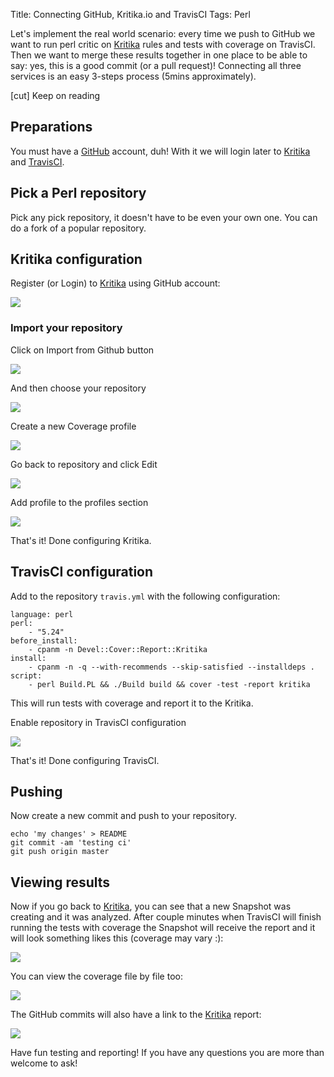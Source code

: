 Title: Connecting GitHub, Kritika.io and TravisCI
Tags: Perl

Let's implement the real world scenario: every time we push to GitHub we want to run perl critic on
[Kritika](https://kritika.io) rules and tests with coverage on TravisCI. Then we want to merge these results together in
one place to be able to say: yes, this is a good commit (or a pull request)! Connecting all three services is an easy
3-steps process (5mins approximately).

[cut] Keep on reading

## Preparations

You must have a [GitHub](https://github.com) account, duh! With it we will login later to [Kritika](https://kritika.io)
and [TravisCI](https://travis-ci.org).

## Pick a Perl repository

Pick any pick repository, it doesn't have to be even your own one. You can do a fork of a popular repository.

## Kritika configuration

Register (or Login) to [Kritika](https://kritika.io) using GitHub account:

<img src="/static/images/connect-github-kritika-and-travisci/sign-up-github.png" />

### Import your repository

Click on Import from Github button

<img src="/static/images/connect-github-kritika-and-travisci/kritika-import-repo.png" />

And then choose your repository

<img src="/static/images/connect-github-kritika-and-travisci/kritika-select-repo.png" />

Create a new Coverage profile

<img src="/static/images/connect-github-kritika-and-travisci/kritika-create-profile.png" />

Go back to repository and click Edit

<img src="/static/images/connect-github-kritika-and-travisci/kritika-edit-repo.png" />

Add profile to the profiles section

<img src="/static/images/connect-github-kritika-and-travisci/kritika-config-profile.png" />

That's it! Done configuring Kritika.

## TravisCI configuration

Add to the repository `travis.yml` with the following configuration:

    language: perl
    perl:
        - "5.24"
    before_install:
        - cpanm -n Devel::Cover::Report::Kritika
    install:
        - cpanm -n -q --with-recommends --skip-satisfied --installdeps .
    script:
        - perl Build.PL && ./Build build && cover -test -report kritika

This will run tests with coverage and report it to the Kritika.

Enable repository in TravisCI configuration

<img src="/static/images/connect-github-kritika-and-travisci/travisci-enable-repo.png" />

That's it! Done configuring TravisCI.

## Pushing

Now create a new commit and push to your repository.

```
echo 'my changes' > README
git commit -am 'testing ci'
git push origin master
```

## Viewing results

Now if you go back to [Kritika](https://kritika.io), you can see that a new Snapshot was creating and it was analyzed.
After couple minutes when TravisCI will finish running the tests with coverage the Snapshot will receive the report and
it will look something likes this (coverage may vary :):

<img src="/static/images/connect-github-kritika-and-travisci/kritika-coverage.png" />

You can view the coverage file by file too:

<img src="/static/images/connect-github-kritika-and-travisci/kritika-file-coverage.png" />

The GitHub commits will also have a link to the [Kritika](https://kritika.io) report:

<img src="/static/images/connect-github-kritika-and-travisci/kritika-github-snapshot.png" />

Have fun testing and reporting! If you have any questions you are more than welcome to ask!
